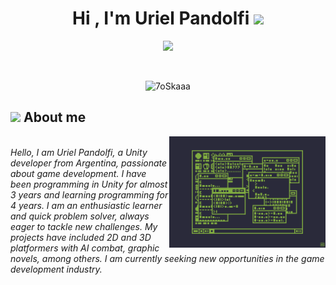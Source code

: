 <h1 align="center">Hi , I'm Uriel Pandolfi <img src="https://media.giphy.com/media/hvRJCLFzcasrR4ia7z/giphy.gif" width="35"></h1>
<p align="center">
  <a href="https://github.com/DenverCoder1/readme-typing-svg"><img src="https://readme-typing-svg.herokuapp.com?font=Time+New+Roman&color=%2380ac40&size=25&center=true&vCenter=true&width=600&height=100&lines=Unity+Game+Developer;Enthusiastic+Learner;Quick+Problem+Solver;"></a>
</p>



<br>

<p align="center"> 
	<img src="https://komarev.com/ghpvc/?username=UrielPandolfi&label=Profile%20views&color=0047AB&style=plastic?" alt="7oSkaaa" height=25px, width=160px/> 
	<!---
		<a href = "https://commits.top/egypt.html" target="_blank">
			<img src="https://aktive.tk/egypt/7oSkaaa?color=red" alt="Most Active Users" target="_blank" height=25px, width=250px/> 
		</a>
	-->

</p>

	
## <picture><img src = "https://github.com/7oSkaaa/7oSkaaa/blob/main/Images/about_me.gif?raw=true" width = 50px></picture> About me

<picture> <img align="right" src="https://github.com/UrielPandolfi/UrielPandolfi/blob/main/Coding.gif" width = 250px></picture>

<br>


  <em>
    Hello, I am Uriel Pandolfi, a Unity developer from Argentina, passionate about game development. I have been programming in Unity for almost 3 years and learning programming for 4 years. I am an enthusiastic learner and quick problem solver, always eager to tackle new challenges. My projects have included 2D and 3D platformers with AI combat, graphic novels, among others. I am currently seeking new opportunities in the game development industry. 
  </em> 
<br>

